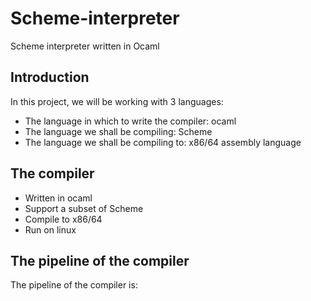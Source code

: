 # Scheme-interpreter
Scheme interpreter written in Ocaml

## Introduction
In this project, we will be working with 3 languages:
* The language in which to write the compiler: ocaml
* The language we shall be compiling: Scheme
* The language we shall be compiling to: x86/64 assembly language

## The compiler
* Written in ocaml
* Support a subset of Scheme
* Compile to x86/64 
* Run on linux

## The pipeline of the compiler
The pipeline of the compiler is:
